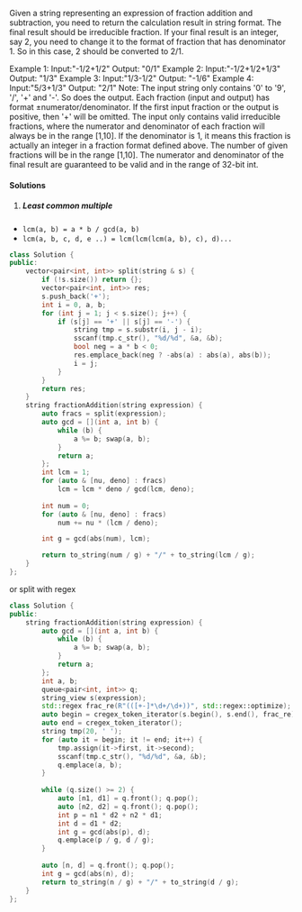 Given a string representing an expression of fraction addition and subtraction, you need to return the calculation result in string format. The final result should be irreducible fraction. If your final result is an integer, say 2, you need to change it to the format of fraction that has denominator 1. So in this case, 2 should be converted to 2/1.

Example 1:
Input:"-1/2+1/2"
Output: "0/1"
Example 2:
Input:"-1/2+1/2+1/3"
Output: "1/3"
Example 3:
Input:"1/3-1/2"
Output: "-1/6"
Example 4:
Input:"5/3+1/3"
Output: "2/1"
Note:
The input string only contains '0' to '9', '/', '+' and '-'. So does the output.
Each fraction (input and output) has format ±numerator/denominator. If the first input fraction or the output is positive, then '+' will be omitted.
The input only contains valid irreducible fractions, where the numerator and denominator of each fraction will always be in the range [1,10]. If the denominator is 1, it means this fraction is actually an integer in a fraction format defined above.
The number of given fractions will be in the range [1,10].
The numerator and denominator of the final result are guaranteed to be valid and in the range of 32-bit int.

#### Solutions

1. ##### Least common multiple

- `lcm(a, b) = a * b / gcd(a, b)`
- `lcm(a, b, c, d, e ..) = lcm(lcm(lcm(a, b), c), d)...`

```c++
class Solution {
public:
    vector<pair<int, int>> split(string & s) {
        if (!s.size()) return {};
        vector<pair<int, int>> res;
        s.push_back('+');
        int i = 0, a, b;
        for (int j = 1; j < s.size(); j++) {
            if (s[j] == '+' || s[j] == '-') {
                string tmp = s.substr(i, j - i);
                sscanf(tmp.c_str(), "%d/%d", &a, &b);
                bool neg = a * b < 0;
                res.emplace_back(neg ? -abs(a) : abs(a), abs(b));
                i = j;
            }
        }
        return res;
    }
    string fractionAddition(string expression) {
        auto fracs = split(expression);
        auto gcd = [](int a, int b) {
            while (b) {
                a %= b; swap(a, b);
            }
            return a;
        };
        int lcm = 1;
        for (auto & [nu, deno] : fracs)
            lcm = lcm * deno / gcd(lcm, deno);
        
        int num = 0;
        for (auto & [nu, deno] : fracs)
            num += nu * (lcm / deno);

        int g = gcd(abs(num), lcm);

        return to_string(num / g) + "/" + to_string(lcm / g);
    }
};
```

or split with regex

```c++
class Solution {
public:
    string fractionAddition(string expression) {
        auto gcd = [](int a, int b) {
            while (b) {
                a %= b; swap(a, b);
            }
            return a;
        };
        int a, b;
        queue<pair<int, int>> q;
        string_view s(expression);
        std::regex frac_re(R"(([+-]*\d+/\d+))", std::regex::optimize);
        auto begin = cregex_token_iterator(s.begin(), s.end(), frac_re);
        auto end = cregex_token_iterator();
        string tmp(20, ' ');
        for (auto it = begin; it != end; it++) {
            tmp.assign(it->first, it->second);
            sscanf(tmp.c_str(), "%d/%d", &a, &b);
            q.emplace(a, b);
        }
        
        while (q.size() >= 2) {
            auto [n1, d1] = q.front(); q.pop();
            auto [n2, d2] = q.front(); q.pop();
            int p = n1 * d2 + n2 * d1;
            int d = d1 * d2;
            int g = gcd(abs(p), d);
            q.emplace(p / g, d / g);
        }
        
        auto [n, d] = q.front(); q.pop();
        int g = gcd(abs(n), d);
        return to_string(n / g) + "/" + to_string(d / g);
    }
};
```